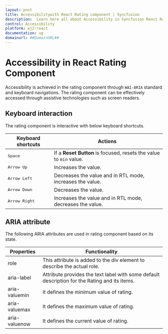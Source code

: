 ```yaml
---
layout: post
title: Accessibilitywith React Rating component | Syncfusion
description:  Learn here all about Accessibility in Syncfusion React Rating component of Syncfusion Essential JS 2 and more.
control: Accessibility
platform: ej2-react
documentation: ug
domainurl: ##DomainURL##
---
```


# Accessibility in React Rating Component

Accessibility is achieved in the rating component through `WAI-ARIA` standard and keyboard navigations. The rating component can be effectively accessed through assistive technologies such as screen readers.

## Keyboard interaction

The rating component is interactive with below keyboard shortcuts.

| Keyboard shortcuts | Actions |
|------------|-------------------|
| <kbd>Space</kbd> | If a **Reset Button** is focused, resets the value to `min` value. |
| <kbd>Arrow Up</kbd> | Increases the value. |
| <kbd>Arrow Left</kbd> | Decreases the value and in RTL mode, increases the value. |
| <kbd>Arrow Down</kbd> | Decreases the value. |
| <kbd>Arrow Right</kbd> | Increases the value and in RTL mode, decreases the value. |

## ARIA attribute

The following ARIA attributes are used in rating component based on its state.

| Properties | Functionality |
| ------------ | ----------------------- |
| role | This attribute is added to the div element to describe the actual role. |
| aria-label | Attribute provides the text label with some default description for the Rating and its items. |
| aria-valuemin | It defines the minimum value of rating. |
| aria-valuemax | It defines the maximum value of rating. |
| aria-valuenow | It defines the current value of rating. |
